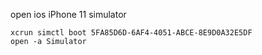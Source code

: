 open ios iPhone 11 simulator
````
xcrun simctl boot 5FA85D6D-6AF4-4051-ABCE-8E9D0A32E5DF
open -a Simulator
````

